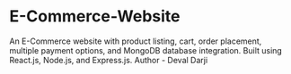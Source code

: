 # E-Commerce-Website
An E-Commerce website with product listing, cart, order placement, multiple payment options, and MongoDB database integration. Built using React.js, Node.js, and Express.js.
Author - Deval Darji 
